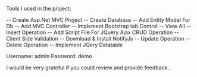 Tools I used in the project;

-- Create Asp.Net MVC Project
-- Create Database
-- Add Entity Model For Db
-- Add MVC Controller
-- Implement Bootstrap tab Control
-- View All
-- Insert Operation
-- Add Script File For JQuery Ajax CRUD Operation
-- Client Side Validation
-- Download & Install NotifyJs
-- Update Operation
-- Delete Operation
-- Implement JQery Datatable

Username: admin
Password: demo

I would be very grateful if you could review and provide feedback..


